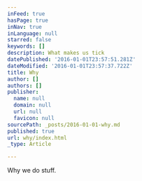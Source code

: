 ```yaml
---
inFeed: true
hasPage: true
inNav: true
inLanguage: null
starred: false
keywords: []
description: What makes us tick
datePublished: '2016-01-01T23:57:51.281Z'
dateModified: '2016-01-01T23:57:37.722Z'
title: Why
author: []
authors: []
publisher:
  name: null
  domain: null
  url: null
  favicon: null
sourcePath: _posts/2016-01-01-why.md
published: true
url: why/index.html
_type: Article

---
```

Why we do stuff.